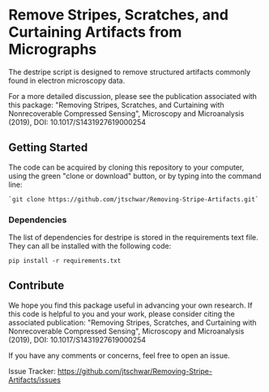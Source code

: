 # Remove Stripes, Scratches, and Curtaining Artifacts from Micrographs

The destripe script is designed to remove structured artifacts commonly found in electron microscopy data.

For a more detailed discussion, please see the publication associated with this package: "Removing Stripes, Scratches, and Curtaining with Nonrecoverable Compressed Sensing", Microscopy and Microanalysis (2019), DOI: 10.1017/S1431927619000254 


## Getting Started 

The code can be acquired by cloning this repository to your computer, using the green "clone or download" button, or by typing into the command line:
	
	`git clone https://github.com/jtschwar/Removing-Stripe-Artifacts.git`


### Dependencies

The list of dependencies for destripe is stored in the requirements text file. They can all be installed with the following code:

   `pip install -r requirements.txt`

## Contribute

We hope you find this package useful in advancing your own research. If this code is helpful to you and your work, please consider citing the associated publication: "Removing Stripes, Scratches, and Curtaining with Nonrecoverable Compressed Sensing", Microscopy and Microanalysis (2019), DOI: 10.1017/S1431927619000254 

If you have any comments or concerns, feel free to open an issue.

Issue Tracker:  https://github.com/jtschwar/Removing-Stripe-Artifacts/issues
 
